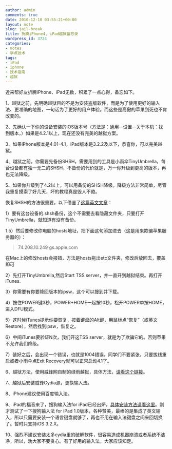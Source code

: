 ```yaml
---
author: admin
comments: true
date: 2010-12-10 03:55:21+00:00
layout: note
slug: jail-break
title: 折腾iPhone4, iPad越狱备忘录
wordpress_id: 3724
categories:
- notes
- 学点技术
tags:
- iPad
- iphone
- 技术指南
- 越狱
---
```


近来帮好友折腾iPhone、iPad无数，积累了一点心得，备忘如下。

1、越狱之前，先明确越狱目的不是为安装盗版软件，而是为了使用更好的输入法、更准确的地图，一句话为了更好的用户体验。而这些是高傲的苹果到死也不肯改变的。

2、先确认一下你的设备安装的iOS版本号（方法是：通用--设置--关于本机：找到版本，）如果是4.2.1以上，现在还没有完美的越狱方案。

3、如果iPhone版本是4.01-4.1，iPad版本是3.2.2及以下，恭喜你，可以完美越狱。

4、越狱之前，你需要先备份SHSH，需要用到的工具是小雨伞TinyUmbrella，每台设备都有独一无二的SHSH，不备份的代价就是，万一你升级到更高的版本，再也无法降级。

5、如果你升级到了4.2以上，可以用备份的SHSH降级。降级方法非常简单，尽管我重复摸索了好几天，坏的教程真是毁人不倦。

恢复SHSH的方法很重要，以下借鉴了[这篇英文文章](http://www.dkszone.net/downgrade-ios-4-2-1-4-1-iphone-43gs3g-ipod-touch-ipad)：

1）要有这台设备的.shsh备份，这个不需要去看隐藏文件夹，只要打开TinyUmbrella，就知道有没有备份。

1.5）然后要修改你电脑的hosts地址，把下面这句添加进去（这是用来欺骗苹果服务器的）：



<blockquote>74.208.10.249 gs.apple.com</blockquote>



在Mac上的修改hosts会报错，方法是hosts拖出etc文件夹，修改后放回去，覆盖即可

2）先打开TinyUmbrella,然后Start TSS server，并一直开到越狱结束。再打开iTunes.

3）你需要有你要降回版本的ipsw，这个可以搜到并下载。

4）按住POWER键3秒，POWER+HOME一起按10秒，松开POWER单按HOME，进入DFU模式。

5）这时候iTunes提示你要恢复，按着键盘的Alt键，用鼠标点“恢复”（或英文Restore），然后找到ipsw，恢复之。

6）中间iTunes要验证N次，我们开这TSS server，就是为了欺骗它的。否则苹果不允许我们降级。

7）装好之后，会出现一个错误，也就是1004错误。同学们不要紧张，只要拔线重启或者小雨伞点Exit Recovery就可以正常启动4.1了。


6、越狱方法，使用威锋网自制的绿雨越狱，具体方法，[请看这个链接](http://bbs.weiphone.com/read-htm-tid-1213345-page-1.html)。

7、越狱后安装威锋Cydia源，更换输入法。

8、iPhone建议使用百度输入法。

9、iPad的福音来了，搜狗输入法for iPad已经出炉，[具体安装方法请看这里](http://apple.zone.it.sohu.com/forums/thread-4248639-1-1.html)。刚才测试了一下搜狗输入法 for iPad 1.0版本，各种赞美，最棒的是集成了英文输入，所以只需要安装一个语言键盘就够了，再也不用在输入法键盘之间来回切换了。暂时只支持iOS 3.2.X。

10、强烈不建议安装太多cydia里的破解软件，很容易造成机器崩溃或者系统不洁净，所以，劝大家不要贪心。有了好用的输入法，大家应该知足。
